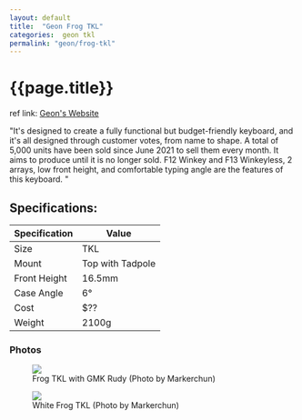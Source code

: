 ```yaml
---
layout: default
title:  "Geon Frog TKL"
categories:  geon tkl
permalink: "geon/frog-tkl"
---
```

# {{page.title}}

ref link: [Geon's Website](https://geon.works/pages/frog-tkl)

"It's designed to create a fully functional but budget-friendly keyboard, and it's all designed through customer votes, from name to shape.
A total of 5,000 units have been sold since June 2021 to sell them every month. It aims to produce until it is no longer sold.
F12 Winkey and F13 Winkeyless, 2 arrays, low front height, and comfortable typing angle are the features of this keyboard.
"

## Specifications:

| Specification | Value |
|---|---|
| Size | TKL |
| Mount | Top with Tadpole |
| Front Height | 16.5mm |
| Case Angle | 6° |
| Cost | $?? |
| Weight | 2100g |

### Photos
<figure>
<img src="{{ 'assets/images/geon/frog-tkl/frog-tkl-rudy-markerchun.png' | relative_url }}">
<figcaption>Frog TKL with GMK Rudy (Photo by Markerchun)</figcaption>
</figure>

<figure>
<img src="{{ 'assets/images/geon/frog-tkl/frog-tkl-top-markerchun.png' | relative_url }}">
<figcaption>White Frog TKL (Photo by Markerchun)</figcaption>
</figure>
